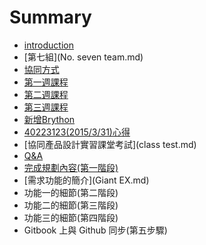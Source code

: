 # Summary

* [introduction](README.md)
* [第七組](No. seven team.md)
* [協同方式](chapter-2.md)
* [第一週課程](chapter-3.md)
* [第二週課程](chapter-4.md)
* [第三週課程](chapter-5.md)
* [新增Brython](chapter-6.md)
* [40223123(2015/3/31)心得](40223123.md)
* [協同產品設計實習課堂考試](class test.md)
* [Q&A](q&a.md)
* [完成規劃內容(第一階段)](Giant-1.md)
* [需求功能的簡介](Giant EX.md)
* 功能一的細節(第二階段)
* 功能二的細節(第三階段)
* 功能三的細節(第四階段)
* Gitbook 上與 Github 同步(第五步驟)


